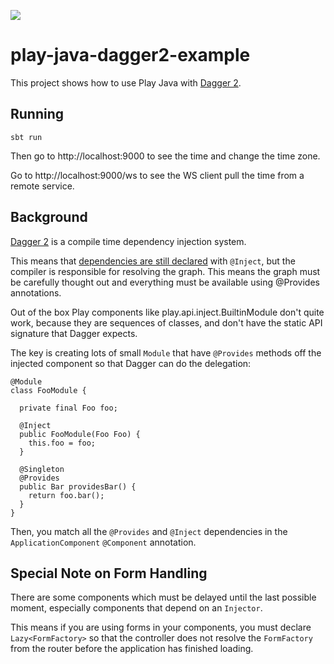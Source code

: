 [<img src="https://img.shields.io/travis/playframework/play-java-dagger2-example.svg"/>](https://travis-ci.org/playframework/play-java-dagger2-example)

# play-java-dagger2-example

This project shows how to use Play Java with [Dagger 2](https://google.github.io/dagger/).

## Running

```
sbt run
```

Then go to http://localhost:9000 to see the time and change the time zone.

Go to http://localhost:9000/ws to see the WS client pull the time from a remote service. 

## Background

[Dagger 2](https://google.github.io/dagger/) is a compile time dependency injection system.

This means that [dependencies are still declared](https://google.github.io/dagger/users-guide.html#declaring-dependencies) with `@Inject`, but the compiler is responsible for resolving the graph.  This means the graph must be carefully thought out and everything must be available using @Provides annotations.

Out of the box Play components like play.api.inject.BuiltinModule don't quite work, because they are sequences of classes, and don't have the static API signature that Dagger expects.

The key is creating lots of small `Module` that have `@Provides` methods off the injected component so that Dagger can do the delegation:

```
@Module
class FooModule {

  private final Foo foo;

  @Inject
  public FooModule(Foo Foo) {
    this.foo = foo;
  }
  
  @Singleton
  @Provides
  public Bar providesBar() {
    return foo.bar();
  }
}
```

Then, you match all the `@Provides` and `@Inject` dependencies in the `ApplicationComponent` `@Component` annotation.  

## Special Note on Form Handling

There are some components which must be delayed until the last possible moment, especially components that depend on an `Injector`.

This means if you are using forms in your components, you must declare `Lazy<FormFactory>` so that the controller does not resolve the `FormFactory` from the router before the application has finished loading.
